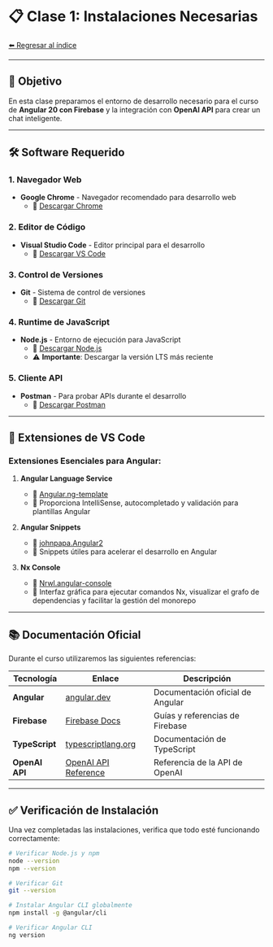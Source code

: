 # 📋 Clase 1: Instalaciones Necesarias

[⬅️ Regresar al índice](../README.md)

---

## 🎯 Objetivo
En esta clase preparamos el entorno de desarrollo necesario para el curso de **Angular 20 con Firebase** y la integración con **OpenAI API** para crear un chat inteligente.

---

## 🛠️ Software Requerido

### 1. Navegador Web
- **Google Chrome** - Navegador recomendado para desarrollo web
  - 🔗 [Descargar Chrome](https://www.google.com/intl/es_es/chrome/)

### 2. Editor de Código
- **Visual Studio Code** - Editor principal para el desarrollo
  - 🔗 [Descargar VS Code](https://code.visualstudio.com/download)

### 3. Control de Versiones
- **Git** - Sistema de control de versiones
  - 🔗 [Descargar Git](https://git-scm.com/)

### 4. Runtime de JavaScript
- **Node.js** - Entorno de ejecución para JavaScript
  - 🔗 [Descargar Node.js](https://nodejs.org/es)
  - ⚠️ **Importante**: Descargar la versión LTS más reciente

### 5. Cliente API
- **Postman** - Para probar APIs durante el desarrollo
  - 🔗 [Descargar Postman](https://www.postman.com/downloads/)

---

## 🔌 Extensiones de VS Code

### Extensiones Esenciales para Angular:

1. **Angular Language Service**
   - 🔗 [Angular.ng-template](https://marketplace.visualstudio.com/items?itemName=Angular.ng-template)
   - 📝 Proporciona IntelliSense, autocompletado y validación para plantillas Angular

2. **Angular Snippets**
   - 🔗 [johnpapa.Angular2](https://marketplace.visualstudio.com/items?itemName=johnpapa.Angular2)
   - 📝 Snippets útiles para acelerar el desarrollo en Angular

3. **Nx Console**
   - 🔗 [Nrwl.angular-console](https://marketplace.visualstudio.com/items?itemName=Nrwl.angular-console)
   - 📝 Interfaz gráfica para ejecutar comandos Nx, visualizar el grafo de dependencias y facilitar la gestión del monorepo

---

## 📚 Documentación Oficial

Durante el curso utilizaremos las siguientes referencias:

| Tecnología | Enlace | Descripción |
|------------|--------|-------------|
| **Angular** | [angular.dev](https://angular.dev/) | Documentación oficial de Angular |
| **Firebase** | [Firebase Docs](https://firebase.google.com/docs?gclsrc=aw.ds) | Guías y referencias de Firebase |
| **TypeScript** | [typescriptlang.org](https://www.typescriptlang.org/) | Documentación de TypeScript |
| **OpenAI API** | [OpenAI API Reference](https://platform.openai.com/docs/api-reference/introduction) | Referencia de la API de OpenAI |

---

## ✅ Verificación de Instalación

Una vez completadas las instalaciones, verifica que todo esté funcionando correctamente:

```bash
# Verificar Node.js y npm
node --version
npm --version

# Verificar Git
git --version

# Instalar Angular CLI globalmente
npm install -g @angular/cli

# Verificar Angular CLI
ng version
```
